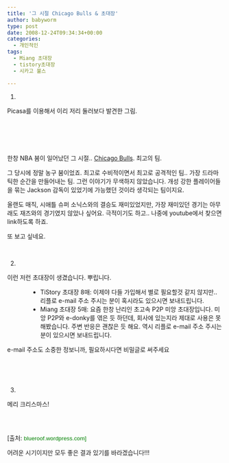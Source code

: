 ```yaml
---
title: '그 시절 Chicago Bulls & 초대장'
author: babyworm
type: post
date: 2008-12-24T09:34:34+00:00
categories:
  - 개인적인
tags:
  - Miang 초대장
  - tistory초대장
  - 시카고 불스

---
```

1. 

Picasa를 이용해서 이리 저리 둘러보다 발견한 그림. 

 

<img decoding="async" src="https://i0.wp.com/babyworm.net/wordpress/wp-content/uploads/1/cfile23.uf.205DE24F4D6A7B012F172C.jpg?w=625" alt="" data-recalc-dims="1" /> 

 

한창 NBA 붐이 일어났던 그 시절.. [Chicago Bulls][1]. 최고의 팀. 

그 당시에 정말 농구 붐이었죠. 최고로 수비적이면서 최고로 공격적인 팀.. 가장 드라마틱한 순간을 만들어내는 팀. 그런 이야기가 무색하지 않았습니다. 개성 강한 플레이어들을 묶는 Jackson 감독이 있었기에 가능했던 것이라 생각되는 팀이지요. 

올랜도 매직, 시애틀 슈퍼 소닉스와의 결승도 재미있었지만, 가장 재미있던 경기는 아무래도 재즈와의 경기였지 않았나 싶어요. 극적이기도 하고.. 나중에 youtube에서 찾으면 link하도록 하죠. 

또 보고 싶네요. 

 

2. 

이런 저런 초대장이 생겼습니다. 뿌립니다. 

<ul style="margin-left: 40pt">
  <li>
    TiStory 초대장 8매: 이제야 다들 가입해서 별로 필요할것 같지 않지만.. 리플로 e-mail 주소 주시는 분이 혹시라도 있으시면 보내드립니다.
  </li>
  <li>
    Miang 초대장 5매: 요즘 한창 난리인 초고속 P2P 미앙 초대장입니다. 미앙 P2P와 e-donky를 엮은 듯 하던데, 회사에 있는지라 제대로 사용은 못해봤습니다. 주변 반응은 괜찮은 듯 해요. 역시 리플로 e-mail 주소 주시는 분이 있으시면 보내드립니다.
  </li>
</ul>

e-mail 주소도 소중한 정보니까, 필요하시다면 비밀글로 써주세요 

 

 

3. 

메리 크리스마스! 

 <p align=center>

<img decoding="async" src="https://i0.wp.com/babyworm.net/wordpress/wp-content/uploads/1/cfile7.uf.174E29514D6A7B01218278.png?w=625" alt="" data-recalc-dims="1" /> </p> 

[출처: <span style="color:green; font-family:Arial; font-size:10pt">blueroof.wordpress.com]</span> 

어려운 시기이지만 모두 좋은 결과 있기를 바라겠습니다!!!

 [1]: http://en.wikipedia.org/wiki/Chicago_Bulls
